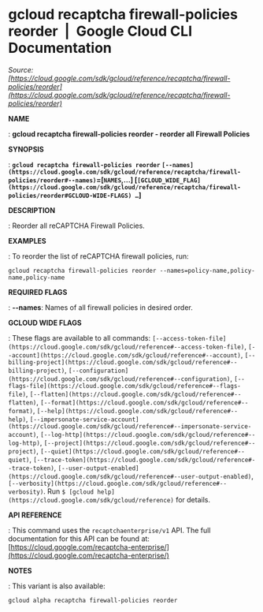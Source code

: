 # gcloud recaptcha firewall-policies reorder  |  Google Cloud CLI Documentation

*Source: [https://cloud.google.com/sdk/gcloud/reference/recaptcha/firewall-policies/reorder](https://cloud.google.com/sdk/gcloud/reference/recaptcha/firewall-policies/reorder)*

**NAME**

: **gcloud recaptcha firewall-policies reorder - reorder all Firewall Policies**

**SYNOPSIS**

: **`gcloud recaptcha firewall-policies reorder` `[--names](https://cloud.google.com/sdk/gcloud/reference/recaptcha/firewall-policies/reorder#--names)`=[`NAMES`,…] [`[GCLOUD_WIDE_FLAG](https://cloud.google.com/sdk/gcloud/reference/recaptcha/firewall-policies/reorder#GCLOUD-WIDE-FLAGS) …`]**

**DESCRIPTION**

: Reorder all reCAPTCHA Firewall Policies.

**EXAMPLES**

: To reorder the list of reCAPTCHA firewall policies, run:

```
gcloud recaptcha firewall-policies reorder --names=policy-name,policy-name,policy-name
```

**REQUIRED FLAGS**

: **--names**:
Names of all firewall policies in desired order.

**GCLOUD WIDE FLAGS**

: These flags are available to all commands: `[--access-token-file](https://cloud.google.com/sdk/gcloud/reference#--access-token-file)`,
`[--account](https://cloud.google.com/sdk/gcloud/reference#--account)`, `[--billing-project](https://cloud.google.com/sdk/gcloud/reference#--billing-project)`,
`[--configuration](https://cloud.google.com/sdk/gcloud/reference#--configuration)`,
`[--flags-file](https://cloud.google.com/sdk/gcloud/reference#--flags-file)`,
`[--flatten](https://cloud.google.com/sdk/gcloud/reference#--flatten)`, `[--format](https://cloud.google.com/sdk/gcloud/reference#--format)`, `[--help](https://cloud.google.com/sdk/gcloud/reference#--help)`, `[--impersonate-service-account](https://cloud.google.com/sdk/gcloud/reference#--impersonate-service-account)`,
`[--log-http](https://cloud.google.com/sdk/gcloud/reference#--log-http)`,
`[--project](https://cloud.google.com/sdk/gcloud/reference#--project)`, `[--quiet](https://cloud.google.com/sdk/gcloud/reference#--quiet)`, `[--trace-token](https://cloud.google.com/sdk/gcloud/reference#--trace-token)`, `[--user-output-enabled](https://cloud.google.com/sdk/gcloud/reference#--user-output-enabled)`,
`[--verbosity](https://cloud.google.com/sdk/gcloud/reference#--verbosity)`.
Run `$ [gcloud help](https://cloud.google.com/sdk/gcloud/reference)` for details.

**API REFERENCE**

: This command uses the `recaptchaenterprise/v1` API. The full
documentation for this API can be found at: [https://cloud.google.com/recaptcha-enterprise/](https://cloud.google.com/recaptcha-enterprise/)

**NOTES**

: This variant is also available:

```
gcloud alpha recaptcha firewall-policies reorder
```